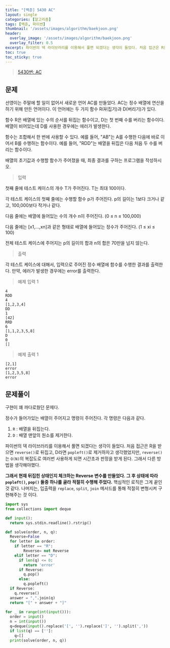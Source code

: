 ```yaml
---
title: "[백준] 5430 AC"
layout: single
categories: [알고리즘]
tags: [백준, 파이썬]
thumbnail: '/assets/images/algorithm/baekjoon.png'
header:
  overlay_image: '/assets/images/algorithm/baekjoon.png'
  overlay_filter: 0.5
excerpt: 파이썬의 덱 라이브러리를 이용해서 풀면 되겠다는 생각이 들었다. 처음 접근은 R을 받으면 reverse()로 뒤집고, D라면 popleft()로 제거하자고 생각했었지만, reverse()는 O(N)의 복잡도로 여러번 사용하게 되면 시간초과 판정을 받게 된다. 그래서 다른 방법을 생각해야했다.
toc: true
toc_sticky: true
---
```


>[5430번: AC](https://www.acmicpc.net/problem/5430)
>

## 문제

선영이는 주말에 할 일이 없어서 새로운 언어 AC를 만들었다. AC는 정수 배열에 연산을 하기 위해 만든 언어이다. 이 언어에는 두 가지 함수 R(뒤집기)과 D(버리기)가 있다.

함수 R은 배열에 있는 수의 순서를 뒤집는 함수이고, D는 첫 번째 수를 버리는 함수이다. 배열이 비어있는데 D를 사용한 경우에는 에러가 발생한다.

함수는 조합해서 한 번에 사용할 수 있다. 예를 들어, "AB"는 A를 수행한 다음에 바로 이어서 B를 수행하는 함수이다. 예를 들어, "RDD"는 배열을 뒤집은 다음 처음 두 수를 버리는 함수이다.

배열의 초기값과 수행할 함수가 주어졌을 때, 최종 결과를 구하는 프로그램을 작성하시오.

> 입력

첫째 줄에 테스트 케이스의 개수 T가 주어진다. T는 최대 100이다.

각 테스트 케이스의 첫째 줄에는 수행할 함수 p가 주어진다. p의 길이는 1보다 크거나 같고, 100,000보다 작거나 같다.

다음 줄에는 배열에 들어있는 수의 개수 n이 주어진다. (0 ≤ n ≤ 100,000)

다음 줄에는 [x1,...,xn]과 같은 형태로 배열에 들어있는 정수가 주어진다. (1 ≤ xi ≤ 100)

전체 테스트 케이스에 주어지는 p의 길이의 합과 n의 합은 70만을 넘지 않는다.

> 출력

각 테스트 케이스에 대해서, 입력으로 주어진 정수 배열에 함수를 수행한 결과를 출력한다. 만약, 에러가 발생한 경우에는 error를 출력한다.

> 예제 입력 1

```
4
RDD
4
[1,2,3,4]
DD
1
[42]
RRD
6
[1,1,2,3,5,8]
D
0
[]

```

> 예제 출력 1

```
[2,1]
error
[1,2,3,5,8]
error
```

## 문제풀이

구현이 꽤 까다로웠던 문제다.

정수가 들어가있는 배열이 주어지고 명령이 주어진다. 각 명령은 다음과 같다.

1. `R` : 배열을 뒤집는다.
2. `D` : 배열 맨앞의 원소를 제거한다.

파이썬의 덱 라이브러리를 이용해서 풀면 되겠다는 생각이 들었다. 처음 접근은 R을 받으면 `reverse()`로 뒤집고, D라면 `popleft()`로 제거하자고 생각했었지만, `reverse()`는 `O(N)`의 복잡도로 여러번 사용하게 되면 시간초과 판정을 받게 된다. 그래서 다른 방법을 생각해야했다.

**그래서 현재 뒤집힌 상태인지 체크하는 Reverse 변수를 만들었다. 그 후 상태에 따라 `popleft()`, `pop()` 둘중 하나를 골라 적절히 수행해 주었다.** 핵심적인 로직은 그게 끝인 것 같다. 나머지는, 입출력을 `replace`, `split`, `join` 메서드를 통해 적절히 변형시켜 구현해주는 것 이다.

```python
import sys
from collections import deque

def input():
  return sys.stdin.readline().rstrip()

def solve(order, n, q):
  Reverse=False
  for letter in order:
    if letter == "R":
        Reverse= not Reverse
    elif letter == "D":
      if len(q) <= 0:
        return 'error'
      if Reverse:
        q.pop()
      else:
        q.popleft()
  if Reverse:
    q.reverse()
  answer = ",".join(q)
  return "[" + answer + "]"
  
for _ in range(int(input())):
  order = input()
  n = int(input())
  q=deque(input().replace('[', '').replace(']', '').split(','))
  if list(q) == ['']:
    q=[]
  print(solve(order, n, q))
```